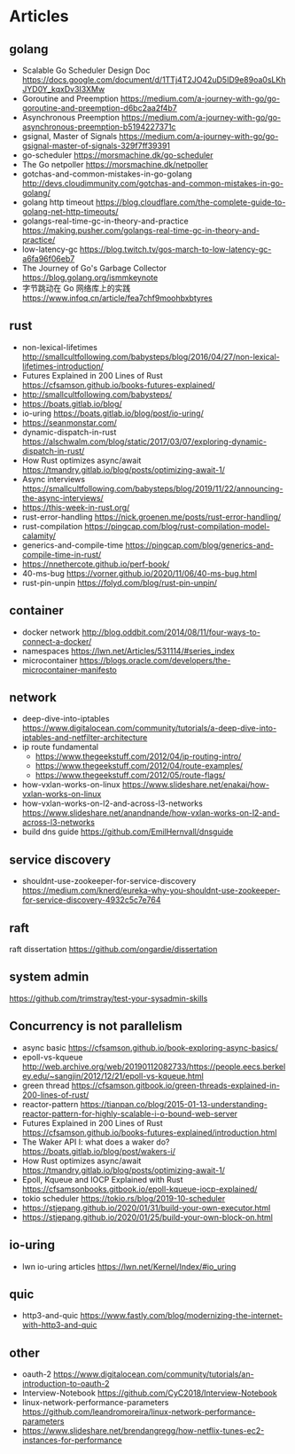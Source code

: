 # Articles

## golang
- Scalable Go Scheduler Design Doc https://docs.google.com/document/d/1TTj4T2JO42uD5ID9e89oa0sLKhJYD0Y_kqxDv3I3XMw
- Goroutine and Preemption https://medium.com/a-journey-with-go/go-goroutine-and-preemption-d6bc2aa2f4b7
- Asynchronous Preemption https://medium.com/a-journey-with-go/go-asynchronous-preemption-b5194227371c
- gsignal, Master of Signals https://medium.com/a-journey-with-go/go-gsignal-master-of-signals-329f7ff39391
- go-scheduler https://morsmachine.dk/go-scheduler
- The Go netpoller https://morsmachine.dk/netpoller
- gotchas-and-common-mistakes-in-go-golang http://devs.cloudimmunity.com/gotchas-and-common-mistakes-in-go-golang/
- golang http timeout https://blog.cloudflare.com/the-complete-guide-to-golang-net-http-timeouts/
- golangs-real-time-gc-in-theory-and-practice https://making.pusher.com/golangs-real-time-gc-in-theory-and-practice/
- low-latency-gc https://blog.twitch.tv/gos-march-to-low-latency-gc-a6fa96f06eb7
- The Journey of Go's Garbage Collector https://blog.golang.org/ismmkeynote
- 字节跳动在 Go 网络库上的实践 https://www.infoq.cn/article/fea7chf9moohbxbtyres

## rust
- non-lexical-lifetimes http://smallcultfollowing.com/babysteps/blog/2016/04/27/non-lexical-lifetimes-introduction/
- Futures Explained in 200 Lines of Rust https://cfsamson.github.io/books-futures-explained/
- http://smallcultfollowing.com/babysteps/
- https://boats.gitlab.io/blog/ 
- io-uring https://boats.gitlab.io/blog/post/io-uring/
- https://seanmonstar.com/
- dynamic-dispatch-in-rust https://alschwalm.com/blog/static/2017/03/07/exploring-dynamic-dispatch-in-rust/
- How Rust optimizes async/await https://tmandry.gitlab.io/blog/posts/optimizing-await-1/
- Async interviews https://smallcultfollowing.com/babysteps/blog/2019/11/22/announcing-the-async-interviews/
- https://this-week-in-rust.org/
- rust-error-handling https://nick.groenen.me/posts/rust-error-handling/
- rust-compilation https://pingcap.com/blog/rust-compilation-model-calamity/
- generics-and-compile-time https://pingcap.com/blog/generics-and-compile-time-in-rust/
- https://nnethercote.github.io/perf-book/
- 40-ms-bug https://vorner.github.io/2020/11/06/40-ms-bug.html
- rust-pin-unpin https://folyd.com/blog/rust-pin-unpin/

## container
- docker network http://blog.oddbit.com/2014/08/11/four-ways-to-connect-a-docker/
- namespaces https://lwn.net/Articles/531114/#series_index
- microcontainer https://blogs.oracle.com/developers/the-microcontainer-manifesto

## network 
- deep-dive-into-iptables https://www.digitalocean.com/community/tutorials/a-deep-dive-into-iptables-and-netfilter-architecture
- ip route fundamental 
  - https://www.thegeekstuff.com/2012/04/ip-routing-intro/
  - https://www.thegeekstuff.com/2012/04/route-examples/
  - https://www.thegeekstuff.com/2012/05/route-flags/
- how-vxlan-works-on-linux https://www.slideshare.net/enakai/how-vxlan-works-on-linux
- how-vxlan-works-on-l2-and-across-l3-networks https://www.slideshare.net/anandnande/how-vxlan-works-on-l2-and-across-l3-networks
- build dns guide https://github.com/EmilHernvall/dnsguide

## service discovery
- shouldnt-use-zookeeper-for-service-discovery https://medium.com/knerd/eureka-why-you-shouldnt-use-zookeeper-for-service-discovery-4932c5c7e764

## raft
raft dissertation https://github.com/ongardie/dissertation

## system admin
https://github.com/trimstray/test-your-sysadmin-skills

## Concurrency is not parallelism
- async basic https://cfsamson.github.io/book-exploring-async-basics/
- epoll-vs-kqueue http://web.archive.org/web/20190112082733/https://people.eecs.berkeley.edu/~sangjin/2012/12/21/epoll-vs-kqueue.html
- green thread https://cfsamson.gitbook.io/green-threads-explained-in-200-lines-of-rust/
- reactor-pattern https://tianpan.co/blog/2015-01-13-understanding-reactor-pattern-for-highly-scalable-i-o-bound-web-server
- Futures Explained in 200 Lines of Rust https://cfsamson.github.io/books-futures-explained/introduction.html
- The Waker API I: what does a waker do? https://boats.gitlab.io/blog/post/wakers-i/
- How Rust optimizes async/await https://tmandry.gitlab.io/blog/posts/optimizing-await-1/
- Epoll, Kqueue and IOCP Explained with Rust https://cfsamsonbooks.gitbook.io/epoll-kqueue-iocp-explained/
- tokio scheduler https://tokio.rs/blog/2019-10-scheduler
- https://stjepang.github.io/2020/01/31/build-your-own-executor.html
- https://stjepang.github.io/2020/01/25/build-your-own-block-on.html

## io-uring
- lwn io-uring articles https://lwn.net/Kernel/Index/#io_uring

## quic 
- http3-and-quic https://www.fastly.com/blog/modernizing-the-internet-with-http3-and-quic

## other 
- oauth-2 https://www.digitalocean.com/community/tutorials/an-introduction-to-oauth-2
- Interview-Notebook https://github.com/CyC2018/Interview-Notebook
- linux-network-performance-parameters https://github.com/leandromoreira/linux-network-performance-parameters
- https://www.slideshare.net/brendangregg/how-netflix-tunes-ec2-instances-for-performance
